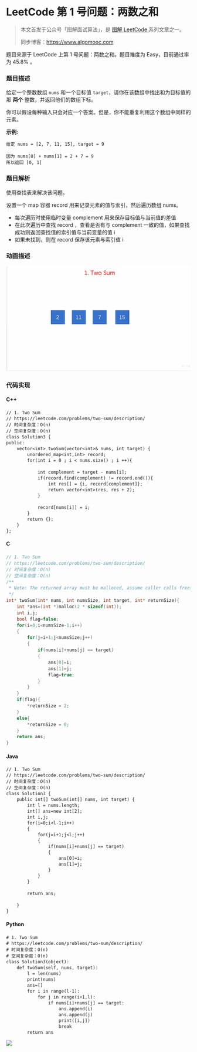 # LeetCode 第 1 号问题：两数之和

> 本文首发于公众号「图解面试算法」，是 [图解 LeetCode ](<https://github.com/MisterBooo/LeetCodeAnimation>) 系列文章之一。
>
> 同步博客：https://www.algomooc.com
>

题目来源于 LeetCode 上第 1 号问题：两数之和。题目难度为 Easy，目前通过率为 45.8% 。

### 题目描述

给定一个整数数组 `nums` 和一个目标值 `target`，请你在该数组中找出和为目标值的那 **两个** 整数，并返回他们的数组下标。

你可以假设每种输入只会对应一个答案。但是，你不能重复利用这个数组中同样的元素。

**示例:**

```
给定 nums = [2, 7, 11, 15], target = 9

因为 nums[0] + nums[1] = 2 + 7 = 9
所以返回 [0, 1]
```

### 题目解析

使用查找表来解决该问题。

设置一个 map 容器 record 用来记录元素的值与索引，然后遍历数组 nums。

* 每次遍历时使用临时变量 complement 用来保存目标值与当前值的差值
* 在此次遍历中查找 record ，查看是否有与 complement 一致的值，如果查找成功则返回查找值的索引值与当前变量的值 i
* 如果未找到，则在 record 保存该元素与索引值 i

### 动画描述

![](../Animation/Animation.gif)

### 代码实现
#### C++
```
// 1. Two Sum
// https://leetcode.com/problems/two-sum/description/
// 时间复杂度：O(n)
// 空间复杂度：O(n)
class Solution3 {
public:
    vector<int> twoSum(vector<int>& nums, int target) {
        unordered_map<int,int> record;
        for(int i = 0 ; i < nums.size() ; i ++){
       
            int complement = target - nums[i];
            if(record.find(complement) != record.end()){
                int res[] = {i, record[complement]};
                return vector<int>(res, res + 2);
            }

            record[nums[i]] = i;
        }
        return {};
    }
};

```
#### C
```c
// 1. Two Sum
// https://leetcode.com/problems/two-sum/description/
// 时间复杂度：O(n)
// 空间复杂度：O(n)
/**
 * Note: The returned array must be malloced, assume caller calls free().
 */
int* twoSum(int* nums, int numsSize, int target, int* returnSize){
    int *ans=(int *)malloc(2 * sizeof(int));
    int i,j;
    bool flag=false; 
    for(i=0;i<numsSize-1;i++)
    {
        for(j=i+1;j<numsSize;j++)
        {
            if(nums[i]+nums[j] == target)
            {
                ans[0]=i;
                ans[1]=j;
                flag=true;
            }
        }
    }
    if(flag){
        *returnSize = 2;
    }
    else{
        *returnSize = 0;
    }
    return ans;
}
```
#### Java
```
// 1. Two Sum
// https://leetcode.com/problems/two-sum/description/
// 时间复杂度：O(n)
// 空间复杂度：O(n)
class Solution3 {
    public int[] twoSum(int[] nums, int target) {
        int l = nums.length;
        int[] ans=new int[2];
        int i,j;
        for(i=0;i<l-1;i++)
        {
            for(j=i+1;j<l;j++)
            {
                if(nums[i]+nums[j] == target)
                {
                    ans[0]=i;
                    ans[1]=j;
                }
            }
        }
        
        return ans;
        
    }
}
```
#### Python
```
# 1. Two Sum
# https://leetcode.com/problems/two-sum/description/
# 时间复杂度：O(n)
# 空间复杂度：O(n)
class Solution3(object):
    def twoSum(self, nums, target):
        l = len(nums)
        print(nums)
        ans=[]
        for i in range(l-1):
            for j in range(i+1,l):
                if nums[i]+nums[j] == target:
                    ans.append(i)
                    ans.append(j)
                    print([i,j])
                    break
        return ans
  ```      

![](../../Pictures/qrcode.jpg)
